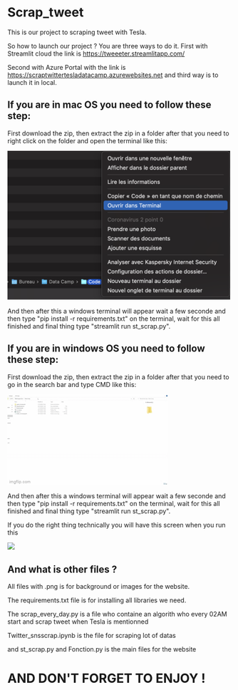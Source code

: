 # Scrap_tweet
This is our project to scraping tweet with Tesla.

So how to launch our project ?
You are three ways to do it.
First with Streamlit cloud the link is https://tweeeter.streamlitapp.com/

Second with Azure Portal with the link is https://scraptwittertesladatacamp.azurewebsites.net
and third way is to launch it in local.

## If you are in mac OS you need to follow these step:
First download the zip, then extract the zip in a folder after that you need to right click on the folder and open the terminal like this:

<img src="Screen1.png" width="500">

And then after this a windows terminal will appear wait a few seconde and then type "pip install -r requirements.txt" on the terminal, wait 
for this all finished and final thing type "streamlit run st_scrap.py".

## If you are in windows OS you need to follow these step:
First download the zip, then extract the zip in a folder after that you need to go in the search bar and type CMD like this:

![Alt Text](windows.gif)

And then after this a windows terminal will appear wait a few seconde and then type "pip install -r requirements.txt" on the terminal, wait 
for this all finished and final thing type "streamlit run st_scrap.py".

If you do the right thing technically you will have this screen when you run this

<img src="Home_page.png" width="500">

## And what is other files ?

All files with .png is for background or images for the website.

The requirements.txt file is for installing all libraries we need.

The scrap_every_day.py is a file who containe an algorith who every 02AM start and scrap tweet when Tesla is mentionned

Twitter_snsscrap.ipynb is the file for scraping lot of datas

and st_scrap.py and Fonction.py is the main files for the website

# AND DON'T FORGET TO ENJOY !

